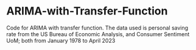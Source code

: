 # ARIMA-with-Transfer-Function
Code for ARIMA with transfer function. The data used is personal saving rate from the US Bureau of Economic Analysis, and Consumer Sentiment UoM; both from January 1978 to April 2023
